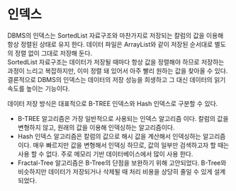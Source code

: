 # 인덱스
DBMS의 인덱스는 SortedList 자료구조와 마찬가지로 저장되는 칼럼의 값을 이용해 항상 정렬된 상태로 유지 한다. 데이터 파일은 ArrayList와 같이 저장된 순서대로 별도의 정렬 없이 그대로 저장해 둔다.<br>
SortedList 자료구조는 데이터가 저장될 때마다 항상 값을 정렬해야 하므로 저장하는 과정이 느리고 복잡하지만, 이미 정렬 돼 있어서 아주 빨리 원하는 값을 찾아올 수 있다. 결론적으로 DBMS의 인덱스는 데이터의 저장 성능을 희생하고 그 대신 데이터의 읽기 속도를 높이는 기능이다.

데이터 저장 방식은 대표적으로 B-TREE 인덱스와 Hash 인덱스로 구분할 수 있다.
- B-TREE 알고리즘은 가장 일반적으로 사용되는 인덱스 알고리즘 이다. 칼럼의 값을 변형하지 않고, 원래의 값을 이용해 인덱싱하는 알고리즘이다.
- Hash 인덱스 알고리즘은 칼럼의 값으로 해시 값을 계산해서 인덱싱하는 알고리즘이다. 매우 빠르지만 값을 변형해서 인덱싱 하므로, 값의 일부만 검색하고자 할 때는 사용 할 수 없다. 주로 메모리 기반 데이터베이스에서 많이 사용 한다.
- Fractal-Tree 알고리즘은 B-Tree의 단점을 보완하기 위해 고안되었다. B-Tree와 비슷하지만 데이터가 저장되거나 삭제될 때 처리 비용을 상당히 줄일 수 있게 설계되었다.